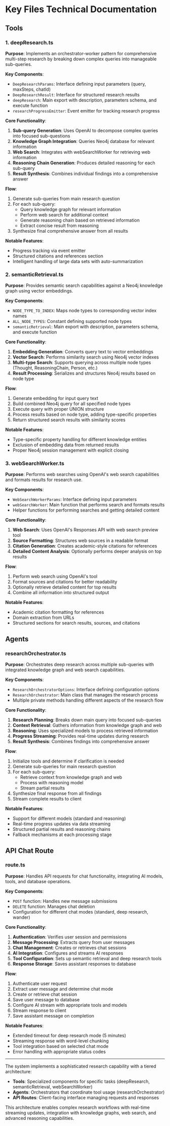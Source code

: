 
# Key Files Technical Documentation

## Tools

### 1. deepResearch.ts 

**Purpose**: Implements an orchestrator-worker pattern for comprehensive multi-step research by breaking down complex queries into manageable sub-queries.

**Key Components**:
- `DeepResearchParams`: Interface defining input parameters (query, maxSteps, chatId)
- `DeepResearchResult`: Interface for structured research results
- `deepResearch`: Main export with description, parameters schema, and execute function
- `researchProgressEmitter`: Event emitter for tracking research progress

**Core Functionality**:
1. **Sub-query Generation**: Uses OpenAI to decompose complex queries into focused sub-questions
2. **Knowledge Graph Integration**: Queries Neo4j database for relevant information
3. **Web Search**: Integrates with webSearchWorker for retrieving web information
4. **Reasoning Chain Generation**: Produces detailed reasoning for each sub-query
5. **Result Synthesis**: Combines individual findings into a comprehensive answer

**Flow**:
1. Generate sub-queries from main research question
2. For each sub-query:
   - Query knowledge graph for relevant information
   - Perform web search for additional context
   - Generate reasoning chain based on retrieved information
   - Extract concise result from reasoning
3. Synthesize final comprehensive answer from all results

**Notable Features**:
- Progress tracking via event emitter
- Structured citations and references section
- Intelligent handling of large data sets with auto-summarization

### 2. semanticRetrieval.ts

**Purpose**: Provides semantic search capabilities against a Neo4j knowledge graph using vector embeddings.

**Key Components**:
- `NODE_TYPE_TO_INDEX`: Maps node types to corresponding vector index names
- `ALL_NODE_TYPES`: Constant defining supported node types
- `semanticRetrieval`: Main export with description, parameters schema, and execute function

**Core Functionality**:
1. **Embedding Generation**: Converts query text to vector embeddings
2. **Vector Search**: Performs similarity search using Neo4j vector indexes
3. **Multi-type Search**: Supports querying across multiple node types (Thought, ReasoningChain, Person, etc.)
4. **Result Processing**: Serializes and structures Neo4j results based on node type

**Flow**:
1. Generate embedding for input query text
2. Build combined Neo4j query for all specified node types
3. Execute query with proper UNION structure
4. Process results based on node type, adding type-specific properties
5. Return structured search results with similarity scores

**Notable Features**:
- Type-specific property handling for different knowledge entities
- Exclusion of embedding data from returned results
- Proper Neo4j session management with explicit closing

### 3. webSearchWorker.ts

**Purpose**: Performs web searches using OpenAI's web search capabilities and formats results for research use.

**Key Components**:
- `WebSearchWorkerParams`: Interface defining input parameters
- `webSearchWorker`: Main function that performs search and formats results
- Helper functions for performing searches and getting detailed content

**Core Functionality**:
1. **Web Search**: Uses OpenAI's Responses API with web search preview tool
2. **Source Formatting**: Structures web sources in a readable format
3. **Citation Generation**: Creates academic-style citations for references
4. **Detailed Content Analysis**: Optionally performs deeper analysis on top results

**Flow**:
1. Perform web search using OpenAI's tool
2. Format sources and citations for better readability
3. Optionally retrieve detailed content for top results
4. Combine all information into structured output

**Notable Features**:
- Academic citation formatting for references
- Domain extraction from URLs
- Structured sections for search results, sources, and citations

## Agents

### researchOrchestrator.ts

**Purpose**: Orchestrates deep research across multiple sub-queries with integrated knowledge graph and web search capabilities.

**Key Components**:
- `ResearchOrchestratorOptions`: Interface defining configuration options
- `ResearchOrchestrator`: Main class that manages the research process
- Multiple private methods handling different aspects of the research flow

**Core Functionality**:
1. **Research Planning**: Breaks down main query into focused sub-queries
2. **Context Retrieval**: Gathers information from knowledge graph and web
3. **Reasoning**: Uses specialized models to process retrieved information
4. **Progress Streaming**: Provides real-time updates during research
5. **Result Synthesis**: Combines findings into comprehensive answer

**Flow**:
1. Initialize tools and determine if clarification is needed
2. Generate sub-queries for main research question
3. For each sub-query:
   - Retrieve context from knowledge graph and web
   - Process with reasoning model
   - Stream partial results
4. Synthesize final response from all findings
5. Stream complete results to client

**Notable Features**:
- Support for different models (standard and reasoning)
- Real-time progress updates via data streaming
- Structured partial results and reasoning chains
- Fallback mechanisms at each processing stage

## API Chat Route

### route.ts

**Purpose**: Handles API requests for chat functionality, integrating AI models, tools, and database operations.

**Key Components**:
- `POST` function: Handles new message submissions
- `DELETE` function: Manages chat deletion
- Configuration for different chat modes (standard, deep research, wander)

**Core Functionality**:
1. **Authentication**: Verifies user session and permissions
2. **Message Processing**: Extracts query from user messages
3. **Chat Management**: Creates or retrieves chat sessions
4. **AI Integration**: Configures and streams AI responses
5. **Tool Configuration**: Sets up semantic retrieval and deep research tools
6. **Response Storage**: Saves assistant responses to database

**Flow**:
1. Authenticate user request
2. Extract user message and determine chat mode
3. Create or retrieve chat session
4. Save user message to database
5. Configure AI stream with appropriate tools and models
6. Stream response to client
7. Save assistant message on completion

**Notable Features**:
- Extended timeout for deep research mode (5 minutes)
- Streaming response with word-level chunking
- Tool integration based on selected chat mode
- Error handling with appropriate status codes

---

The system implements a sophisticated research capability with a tiered architecture:
- **Tools**: Specialized components for specific tasks (deepResearch, semanticRetrieval, webSearchWorker)
- **Agents**: Orchestrators that coordinate tool usage (researchOrchestrator)
- **API Routes**: Client-facing interface managing requests and responses

This architecture enables complex research workflows with real-time streaming updates, integration with knowledge graphs, web search, and advanced reasoning capabilities.
